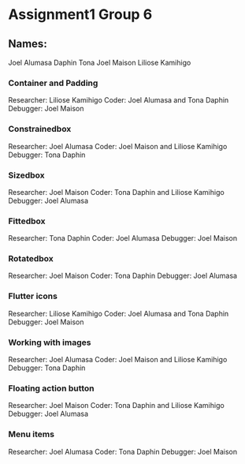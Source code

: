 # Assignment1 Group 6

## Names:
Joel Alumasa
Daphin Tona
Joel Maison
Liliose Kamihigo


### Container and Padding
Researcher: Liliose Kamihigo
Coder: Joel Alumasa and Tona Daphin
Debugger: Joel Maison


### Constrainedbox
Researcher: Joel Alumasa
Coder: Joel Maison and Liliose Kamihigo
Debugger: Tona Daphin

### Sizedbox
Researcher: Joel Maison
Coder: Tona Daphin and Liliose Kamihigo
Debugger: Joel Alumasa

### Fittedbox
Researcher: Tona Daphin
Coder: Joel Alumasa
Debugger: Joel Maison

### Rotatedbox
Researcher: Joel Maison
Coder: Tona Daphin
Debugger: Joel Alumasa

### Flutter icons
Researcher: Liliose Kamihigo
Coder: Joel Alumasa and Tona Daphin
Debugger: Joel Maison

### Working with images
Researcher: Joel Alumasa
Coder: Joel Maison and Liliose Kamihigo
Debugger: Tona Daphin

### Floating action button
Researcher: Joel Maison
Coder: Tona Daphin and Liliose Kamihigo
Debugger: Joel Alumasa

### Menu items
Researcher: Joel Alumasa
Coder: Tona Daphin
Debugger: Joel Maison
